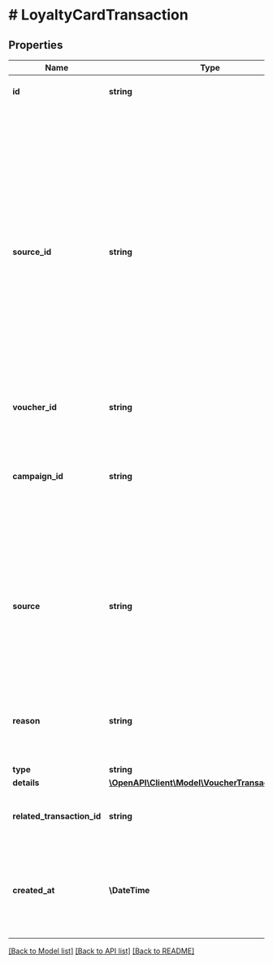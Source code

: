 # # LoyaltyCardTransaction

## Properties

Name | Type | Description | Notes
------------ | ------------- | ------------- | -------------
**id** | **string** | Unique transaction ID. |
**source_id** | **string** | The merchant’s transaction ID if it is different from the Voucherify transaction ID. It is really useful in case of an integration between multiple systems. It can be a transaction ID from a CRM system, database or 3rd-party service. In case of a redemption, this value is null. |
**voucher_id** | **string** | Unique voucher ID. |
**campaign_id** | **string** | Unqiue campaign ID of the voucher&#39;s parent campaign if it is part of campaign that generates bulk codes. |
**source** | **string** | The channel through which the transaction took place, whether through the API or the the Dashboard. In case of a redemption, this value is null. |
**reason** | **string** | Reason why the transaction occurred. In case of a redemption, this value is null. |
**type** | **string** |  |
**details** | [**\OpenAPI\Client\Model\VoucherTransactionDetails**](VoucherTransactionDetails.md) |  |
**related_transaction_id** | **string** | The related transaction ID on the receiving card. |
**created_at** | **\DateTime** | Timestamp representing the date and time when the transaction was created in ISO 8601 format. |

[[Back to Model list]](../../README.md#models) [[Back to API list]](../../README.md#endpoints) [[Back to README]](../../README.md)
